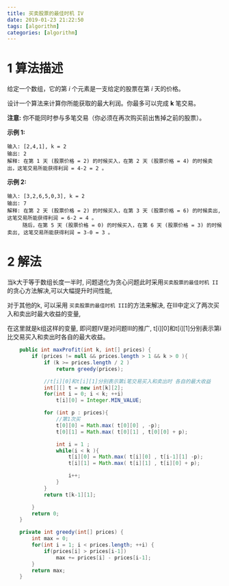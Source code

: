 ```yaml
---
title: 买卖股票的最佳时机 IV
date: 2019-01-23 21:22:50
tags: [algorithm]
categories: [algorithm]
---
```


# 1 算法描述

给定一个数组，它的第 *i* 个元素是一支给定的股票在第 *i* 天的价格。

设计一个算法来计算你所能获取的最大利润。你最多可以完成 **k** 笔交易。

**注意:** 你不能同时参与多笔交易（你必须在再次购买前出售掉之前的股票）。

**示例 1:**

```
输入: [2,4,1], k = 2
输出: 2
解释: 在第 1 天 (股票价格 = 2) 的时候买入，在第 2 天 (股票价格 = 4) 的时候卖出，这笔交易所能获得利润 = 4-2 = 2 。
```

**示例 2:**

```
输入: [3,2,6,5,0,3], k = 2
输出: 7
解释: 在第 2 天 (股票价格 = 2) 的时候买入，在第 3 天 (股票价格 = 6) 的时候卖出, 这笔交易所能获得利润 = 6-2 = 4 。
     随后，在第 5 天 (股票价格 = 0) 的时候买入，在第 6 天 (股票价格 = 3) 的时候卖出, 这笔交易所能获得利润 = 3-0 = 3 。
```



# 2 解法

当k大于等于数组长度一半时, 问题退化为贪心问题此时采用`买卖股票的最佳时机 II`的贪心方法解决,可以大幅提升时间性能, 

对于其他的k, 可以采用 `买卖股票的最佳时机 III`的方法来解决, 在III中定义了两次买入和卖出时最大收益的变量, 

在这里就是k组这样的变量, 即问题IV是对问题III的推广, t\[i\]\[0\]和t\[i\]\[1\]分别表示第i比交易买入和卖出时各自的最大收益。

```java
	public int maxProfit(int k, int[] prices) {
        if (prices != null && prices.length > 1 && k > 0 ){
            if (k >= prices.length / 2 )
                return greedy(prices);

            //t[i][0]和t[i][1]分别表示第i笔交易买入和卖出时 各自的最大收益
            int[][] t = new int[k][2];
            for(int i = 0; i < k; ++i)
                t[i][0] = Integer.MIN_VALUE;

            for (int p : prices){
                //第1次买
                t[0][0] = Math.max( t[0][0] , -p);
                t[0][1] = Math.max( t[0][1] , t[0][0] + p);

                int i = 1 ;
                while(i < k ){
                    t[i][0] = Math.max( t[i][0] , t[i-1][1] -p);
                    t[i][1] = Math.max( t[i][1] , t[i][0] + p);

                    i++;
                }
            }
            return t[k-1][1];

        }
        return 0;
    }

    private int greedy(int[] prices) {
        int max = 0;
        for(int i = 1; i < prices.length; ++i) {
            if(prices[i] > prices[i-1])
                max += prices[i] - prices[i-1];
        }
        return max;
    }
```
